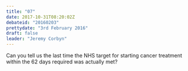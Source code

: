 ```yaml
---
title: "07"
date: 2017-10-31T08:20:02Z
debateid: "20160203"
prettydate: "3rd February 2016"
draft: false
leader: "Jeremy Corbyn"
---
```


Can you tell us the last time the NHS target for starting cancer treatment within the 62 days required was actually met?